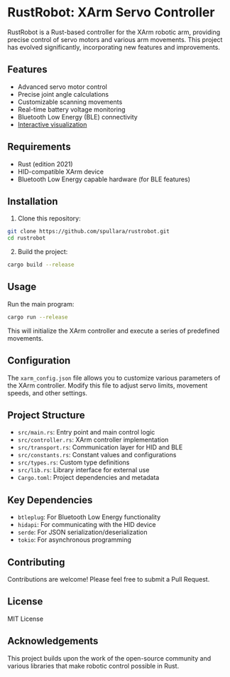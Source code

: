 # RustRobot: XArm Servo Controller

RustRobot is a Rust-based controller for the XArm robotic arm, providing precise control of servo motors and various arm movements. This project has evolved significantly, incorporating new features and improvements.

## Features

- Advanced servo motor control
- Precise joint angle calculations
- Customizable scanning movements
- Real-time battery voltage monitoring
- Bluetooth Low Energy (BLE) connectivity
- [Interactive visualization](https://claude.site/artifacts/4e26de69-b6ae-40b5-85c5-cbe835629ca2)

## Requirements

- Rust (edition 2021)
- HID-compatible XArm device
- Bluetooth Low Energy capable hardware (for BLE features)

## Installation

1. Clone this repository:

```bash
git clone https://github.com/spullara/rustrobot.git
cd rustrobot
```

2. Build the project:

```bash
cargo build --release
```

## Usage

Run the main program:

```bash
cargo run --release
```

This will initialize the XArm controller and execute a series of predefined movements.

## Configuration

The `xarm_config.json` file allows you to customize various parameters of the XArm controller. Modify this file to adjust servo limits, movement speeds, and other settings.

## Project Structure

- `src/main.rs`: Entry point and main control logic
- `src/controller.rs`: XArm controller implementation
- `src/transport.rs`: Communication layer for HID and BLE
- `src/constants.rs`: Constant values and configurations
- `src/types.rs`: Custom type definitions
- `src/lib.rs`: Library interface for external use
- `Cargo.toml`: Project dependencies and metadata

## Key Dependencies

- `btleplug`: For Bluetooth Low Energy functionality
- `hidapi`: For communicating with the HID device
- `serde`: For JSON serialization/deserialization
- `tokio`: For asynchronous programming

## Contributing

Contributions are welcome! Please feel free to submit a Pull Request.

## License

MIT License

## Acknowledgements

This project builds upon the work of the open-source community and various libraries that make robotic control possible in Rust.
